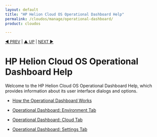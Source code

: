 ```yaml
---
layout: default
title: "HP Helion Cloud OS Operational Dashboard Help"
permalink: /cloudos/manage/operational-dashboard/
product: cloudos

---
```



<a name="_top"> </a>

<script> 

function PageRefresh { 
onLoad="window.refresh"
}

PageRefresh();

</script>


<p style="font-size: small;"> <a href="/cloudos/manage/troubleshooting/">&#9664; PREV</a> | <a href="/cloudos/manage/">&#9650; UP</a> | <a href="/cloudos/manage/operational-dashboard/how-opdash-works/">NEXT &#9654;</a> </p>

# HP Helion Cloud OS Operational Dashboard Help

Welcome to the HP Helion Cloud OS Operational Dashboard Help, which provides information about its user interface dialogs and options.

* [How the Operational Dashboard Works](/cloudos/manage/operational-dashboard/how-opdash-works)

* [Operational Dashboard: Environment Tab](/cloudos/manage/operational-dashboard/environment-tab)

* [Operational Dashboard: Cloud Tab](/cloudos/manage/operational-dashboard/cloud-tab)

* [Operational Dashboard: Settings Tab](/cloudos/manage/operational-dashboard/settings-tab)

